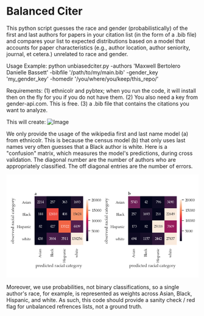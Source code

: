 # Balanced Citer

This python script guesses the race and gender (probabilistically) of the first and last authors for papers in your citation list (in the form of a .bib file) and compares your list to expected distributions based on a model that accounts for paper characteristics (e.g., author location, author seniority, journal, et cetera.) unrelated to race and gender. 

Usage Example:
python unbiasedciter.py -authors 'Maxwell Bertolero Danielle Bassett' -bibfile '/path/to/my/main.bib' -gender_key 'my_gender_key' -homedir '/you/where/you/keep/this_repo/'

Requirements:
(1) ethnicolr and pybtex; when you run the code, it will install then on the fly for you if you do not have them.
(2) You also need a key from gender-api.com. This is free.
(3) a .bib file that contains the citations you want to analyze.

This will create:
![Image](https://raw.githubusercontent.com//mb3152/balanced_citer/master/data/race_gender_citations.png?raw=true)


We only provide the usage of the wikipedia first and last name model (a) from ethnicolr. This is because the census model (b) that only uses last names very often guesses that a Black author is white. Here is a "confusion" matrix, which measures the model's predictions, during cross validation. The diagonal number are the number of authors who are appropriately classified. The off diagonal entries are the number of errors.

![Image](https://raw.githubusercontent.com//mb3152/balanced_citer/master/data/dazed_and_confused.png?raw=true)

Moreover, we use probabilities, not binary classifications, so a single author's race, for example, is represented as weights across Asian, Black, Hispanic, and white. As such, this code should provide a sanity check / red flag for unbalanced refrences lists, not a ground truth.

